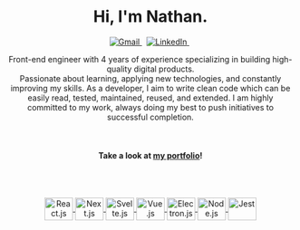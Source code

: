 <p>
  <h1 align="center">Hi, I'm Nathan.</h1>
</p>

<p align="center">
  <a href="mailto:nathansilvasantos@gmail.com">
    <img src="https://img.shields.io/badge/Gmail-D14836?style=for-the-badge&logo=gmail&logoColor=white" alt="Gmail"/>
  </a>
  &nbsp;
  <a href="https://www.linkedin.com/in/nathan-s-santos-4b2637163/">
    <img src="https://img.shields.io/badge/LinkedIn-0077B5?style=for-the-badge&logo=linkedin&logoColor=white" alt="LinkedIn"/>
  </a>
  &nbsp;
</p>

<p align="center">Front-end engineer with 4 years of experience specializing in building high-quality digital products.<br />Passionate about learning, applying new technologies, and constantly improving my skills. As a developer, I aim to write clean code which can be easily read, tested, maintained, reused, and extended. I am highly committed to my work, always doing my best to push initiatives to successful completion.</p>

<br />

<h4 align="center">
  Take a look at <a href="https://portfolio-nathanssantos.vercel.app/">my portfolio</a>!
</h4>

<br />
<br />

<p align="center">
  <a href="https://reactjs.org/">
    <img align="center" alt="React.js" height="40" width="50" src="https://cdn.jsdelivr.net/gh/devicons/devicon/icons/react/react-original-wordmark.svg">
  </a>

  <a href="https://nextjs.org/">
    <img align="center" alt="Next.js" height="40" width="50" src="https://cdn.jsdelivr.net/gh/devicons/devicon/icons/nextjs/nextjs-original.svg" />
  </a>

  <a href="https://svelte.dev/">
   <img align="center" alt="Svelte.js" height="40" width="50" src="https://cdn.jsdelivr.net/gh/devicons/devicon/icons/svelte/svelte-original.svg" />
  </a>

  <a href="https://vuejs.org/">
    <img align="center" alt="Vue.js" height="40" width="50" src="https://cdn.jsdelivr.net/gh/devicons/devicon/icons/vuejs/vuejs-original.svg" />
  </a>

  <a href="https://www.electronjs.org/">
    <img align="center" alt="Electron.js" height="40" width="50" src="https://cdn.jsdelivr.net/gh/devicons/devicon/icons/electron/electron-original.svg" />
  </a>

  <a href="https://nodejs.org/">
    <img align="center" alt="Node.js" height="40" width="50" src="https://cdn.jsdelivr.net/gh/devicons/devicon/icons/nodejs/nodejs-original-wordmark.svg" />
  </a>

  <a href="https://jestjs.io/">
   <img align="center" alt="Jest" height="40" width="50" src="https://cdn.jsdelivr.net/gh/devicons/devicon/icons/jest/jest-plain.svg" />
  </a>
</p>
